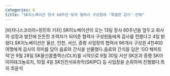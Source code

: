 ```yaml
---
categories: b
title: "SK이노베이션 창사 60주년 맞아 협력사 구성원에 ‘특별한 감사’ 전해"
---
```

[비지니스코리아=정민희 기자] SK이노베이션이 오는 13일 창사 60주년을 앞두고 회사의 성장과 발전에 든든한 조력자가 되어준 협력사 구성원들에게 감사를 전했다고 4일 밝혔다.SK이노베이션은 울산, 인천, 서산, 증평 사업장의 협력사 96개사 구성원 4천400여명에게 감사의 의미를 담아 음료와 간식을 선물했다.음료와 간식을 담은 ‘GO 해피트럭’은 9월 28일 SK울산콤플렉스(CLX)를 시작으로 9월 30일 서산 SK온과 증평 SK아이이테크놀로지, 10월 4일 SK인천석유화학(SKIPC) 등 사업장을 순회하며 진행됐다.특히 최윤석